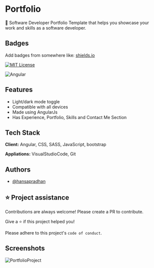 
# Portfolio

🚀 Software Developer Portfolio Template that helps you showcase your work and skills as a software developer.


## Badges

Add badges from somewhere like: [shields.io](https://shields.io/)

[![MIT License](https://img.shields.io/badge/License-MIT-green.svg)](https://choosealicense.com/licenses/mit/)

![Angular](https://img.shields.io/badge/angular-%23DD0031.svg?style=for-the-badge&logo=angular&logoColor=white)



## Features

- Light/dark mode toggle
- Compatible with all devices
- Made using AngularJs
- Has Experience, Portfolio, Skills and Contact Me Section


## Tech Stack

**Client:** Angular, CSS, SASS, JavaScript, bootstrap

**Appliations:** VisualStudioCode, Git



## Authors

- [@hansapradhan](https://www.github.com/hansapradhan)


## ⭐️ Project assistance

Contributions are always welcome! Please create a PR to contribute.

Give a ⭐️ if this project helped you!

Please adhere to this project's `code of conduct`.


## Screenshots

![PortfolioProject](https://github.com/hansapradhan/hansapradhan.github.io/assets/66682092/2507ae8c-8a3d-4e67-96a4-da983a248fa4)

